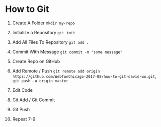 # How to Git

1. Create A Folder `mkdir my-repo`
2. Initialize a Repository `git init`
3. Add All Files To Repository `git add .`
4. Commit With Message `git commit -m "some message"`
5. Create Repo on GitHub
6. Add Remote / Push `git remote add origin https://github.com/WebfunChicago-2017-08/how-to-git-david-wo.git`, `git push -u origin master`

7. Edit Code
8. Git Add / Git Commit
9. Git Push
10. Repeat 7-9
